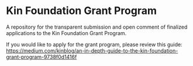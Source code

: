 # Kin Foundation Grant Program
A repository for the transparent submission and open comment of finalized applications to the Kin Foundation Grant Program.

If you would like to apply for the grant program, please review this guide: https://medium.com/kinblog/an-in-depth-guide-to-the-kin-foundation-grant-program-9738f0d1416f
